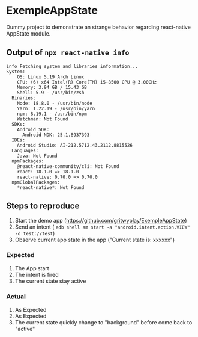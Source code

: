 # ExempleAppState

Dummy project to demonstrate an strange behavior regarding react-native AppState module.

## Output of `npx react-native info`
```
info Fetching system and libraries information...
System:
    OS: Linux 5.19 Arch Linux
    CPU: (6) x64 Intel(R) Core(TM) i5-8500 CPU @ 3.00GHz
    Memory: 3.94 GB / 15.43 GB
    Shell: 5.9 - /usr/bin/zsh
  Binaries:
    Node: 18.8.0 - /usr/bin/node
    Yarn: 1.22.19 - /usr/bin/yarn
    npm: 8.19.1 - /usr/bin/npm
    Watchman: Not Found
  SDKs:
    Android SDK:
      Android NDK: 25.1.8937393
  IDEs:
    Android Studio: AI-212.5712.43.2112.8815526
  Languages:
    Java: Not Found
  npmPackages:
    @react-native-community/cli: Not Found
    react: 18.1.0 => 18.1.0 
    react-native: 0.70.0 => 0.70.0 
  npmGlobalPackages:
    *react-native*: Not Found

```

## Steps to reproduce

1. Start the demo app (https://github.com/gritwyplay/ExempleAppState)
2. Send an intent ( `adb shell am start -a "android.intent.action.VIEW" -d test://test`)
3. Observe current app state in the app ("Current state is: xxxxxx")

### Expected

1. The App start
2. The intent is fired
3. The current state stay active

### Actual

1. As Expected
2. As Expected
3. The current state quickly change to "background" before come back to "active"



